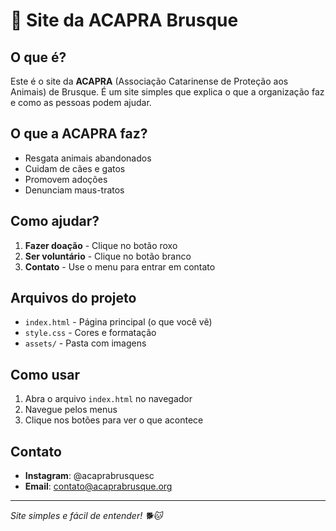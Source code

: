 # 🐾 Site da ACAPRA Brusque

## O que é?

Este é o site da **ACAPRA** (Associação Catarinense de Proteção aos Animais) de Brusque. É um site simples que explica o que a organização faz e como as pessoas podem ajudar.

## O que a ACAPRA faz?

- Resgata animais abandonados
- Cuidam de cães e gatos
- Promovem adoções
- Denunciam maus-tratos

## Como ajudar?

1. **Fazer doação** - Clique no botão roxo
2. **Ser voluntário** - Clique no botão branco
3. **Contato** - Use o menu para entrar em contato

## Arquivos do projeto

- `index.html` - Página principal (o que você vê)
- `style.css` - Cores e formatação
- `assets/` - Pasta com imagens

## Como usar

1. Abra o arquivo `index.html` no navegador
2. Navegue pelos menus
3. Clique nos botões para ver o que acontece

## Contato

- **Instagram**: @acaprabrusquesc
- **Email**: contato@acaprabrusque.org

---

*Site simples e fácil de entender! 🐕🐱* 